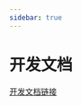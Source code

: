 ```yaml
---
sidebar: true
---
```


# 开发文档

<MyViews></MyViews>

[开发文档链接](https://buyaobishige.github.io/func/lin/reportDevDoc.html)

